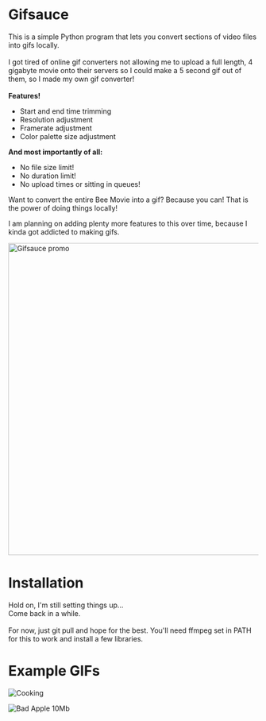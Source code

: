 # Gifsauce
This is a simple Python program that lets you convert sections of video files into gifs locally.<br><br>
I got tired of online gif converters not allowing me to upload a full length, 4 gigabyte movie onto their servers so I could make a 5 second gif out of them, so I made my own gif converter!
<br>
<br>
<b>Features!</b>
<ul>
 <li>Start and end time trimming</li>
 <li>Resolution adjustment</li>
 <li>Framerate adjustment</li>
 <li>Color palette size adjustment</li>
</ul>
<b>And most importantly of all:</b>
<ul>
 <li>No file size limit!</li>
 <li>No duration limit!</li>
 <li>No upload times or sitting in queues!</li>
</ul>
<p>Want to convert the entire Bee Movie into a gif? Because you can! That is the power of doing things locally!</p>
I am planning on adding plenty more features to this over time, because I kinda got addicted to making gifs.</p>
<img width="1000" height="628" alt="Gifsauce promo" src="https://github.com/user-attachments/assets/59384472-940c-4381-92c6-7b57a07ab4d4" />

# Installation
Hold on, I'm still setting things up...
<br>
Come back in a while. <br>
<br>
For now, just git pull and hope for the best. You'll need ffmpeg set in PATH for this to work and install a few libraries.

# Example GIFs
![Cooking](https://github.com/user-attachments/assets/a55e64c0-f60b-4007-8e9c-caa78b1ddc85)


![Bad Apple 10Mb](https://github.com/user-attachments/assets/a856a170-ad6d-4623-b64e-941f07bc13e3)
